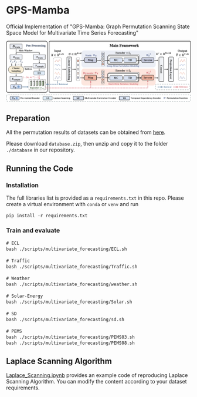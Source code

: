 # GPS-Mamba
Official Implementation of "GPS-Mamba: Graph Permutation Scanning State Space Model for Multivariate Time Series Forecasting"

![image](https://github.com/YunMeiGongRen/GPS-Mamba/blob/main/figure/figure.png)
## Preparation
All the permutation results of datasets can be obtained from [here](https://github.com/YunMeiGongRen/GPS-Mamba/releases/download/Permutation1.0/database.zip). 

Please download  `database.zip`, then unzip and copy it to the folder `./database` in our repository.

## Running the Code
### Installation
The full libraries list is provided as a `requirements.txt` in this repo. Please create a virtual environment with `conda` or `venv` and run
```
pip install -r requirements.txt
``` 
### Train and evaluate
```
# ECL
bash ./scripts/multivariate_forecasting/ECL.sh

# Traffic
bash ./scripts/multivariate_forecasting/Traffic.sh

# Weather
bash ./scripts/multivariate_forecasting/weather.sh

# Solar-Energy
bash ./scripts/multivariate_forecasting/Solar.sh

# SD
bash ./scripts/multivariate_forecasting/sd.sh

# PEMS
bash ./scripts/multivariate_forecasting/PEMS03.sh
bash ./scripts/multivariate_forecasting/PEMS08.sh
```

## Laplace Scanning Algorithm
[Laplace_Scanning.ipynb](https://github.com/YunMeiGongRen/GPS-Mamba/blob/main/Laplace_Scanning.ipynb) provides an example code of reproducing Laplace Scanning Algorithm. You can modify the content according to your dataset requirements.
